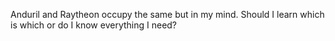 Anduril and Raytheon occupy the same but in my mind. Should I learn which is which or do I know everything I need?

